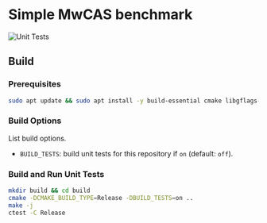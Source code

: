 # Simple MwCAS benchmark

![Unit Tests](https://github.com/dbgroup-nagoya-u/simple-mwcas-benchmark/workflows/Unit%20Tests/badge.svg?branch=main)

## Build

### Prerequisites

```bash
sudo apt update && sudo apt install -y build-essential cmake libgflags-dev libgoogle-glog-dev googletest
```

### Build Options

List build options.

- `BUILD_TESTS`: build unit tests for this repository if `on` (default: `off`).

### Build and Run Unit Tests

```bash
mkdir build && cd build
cmake -DCMAKE_BUILD_TYPE=Release -DBUILD_TESTS=on ..
make -j
ctest -C Release
```
